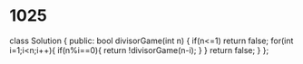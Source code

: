 # 1025

class Solution {
public:
    bool divisorGame(int n) {
        if(n<=1)
            return false;
        for(int i=1;i<n;i++){
            if(n%i==0){
                return !divisorGame(n-i);
            }
        }
        return false;
    }
};
